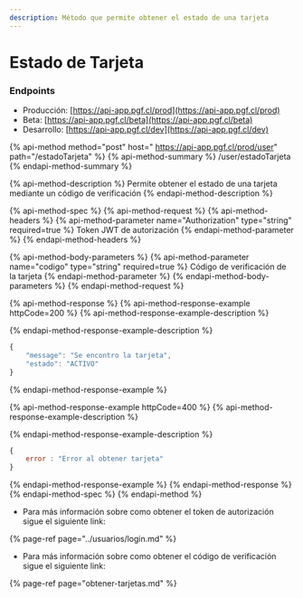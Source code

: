 ```yaml
---
description: Método que permite obtener el estado de una tarjeta
---
```


# Estado de Tarjeta

### Endpoints

* Producción:  [https://api-app.pgf.cl/prod](https://api-app.pgf.cl/prod)
* Beta: [https://api-app.pgf.cl/beta](https://api-app.pgf.cl/beta)
* Desarrollo: [https://api-app.pgf.cl/dev](https://api-app.pgf.cl/dev)

{% api-method method="post" host=" https://api-app.pgf.cl/prod​/user" path="/estadoTarjeta" %}
{% api-method-summary %}
/user/estadoTarjeta
{% endapi-method-summary %}

{% api-method-description %}
Permite obtener el estado de una tarjeta mediante un código de verificación
{% endapi-method-description %}

{% api-method-spec %}
{% api-method-request %}
{% api-method-headers %}
{% api-method-parameter name="Authorization" type="string" required=true %}
Token JWT de autorización
{% endapi-method-parameter %}
{% endapi-method-headers %}

{% api-method-body-parameters %}
{% api-method-parameter name="codigo" type="string" required=true %}
Código de verificación de la tarjeta
{% endapi-method-parameter %}
{% endapi-method-body-parameters %}
{% endapi-method-request %}

{% api-method-response %}
{% api-method-response-example httpCode=200 %}
{% api-method-response-example-description %}

{% endapi-method-response-example-description %}

```javascript
{
    "message": "Se encontro la tarjeta",
    "estado": "ACTIVO"
}
```
{% endapi-method-response-example %}

{% api-method-response-example httpCode=400 %}
{% api-method-response-example-description %}

{% endapi-method-response-example-description %}

```javascript
{
    error : "Error al obtener tarjeta"
}
```
{% endapi-method-response-example %}
{% endapi-method-response %}
{% endapi-method-spec %}
{% endapi-method %}



* Para más información sobre como obtener el token de autorización sigue el siguiente link:

{% page-ref page="../usuarios/login.md" %}

* Para más información sobre como obtener el código de verificación sigue el siguiente link:

{% page-ref page="obtener-tarjetas.md" %}

